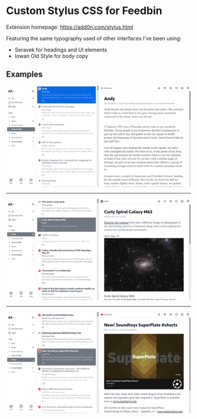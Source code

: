 # Custom Stylus CSS for Feedbin

Extension homepage: https://add0n.com/stylus.html

Featuring the same typography used of other interfaces I've been using:

- Seravek for headings and UI elements
- Iowan Old Style for body copy

## Examples

![Article view](/assets/custom-css-feedbin-1.jpg "Article view")

***

![Article with full-width image](/assets/custom-css-feedbin-2.jpg "Article with full-width image")

***

![Article with full-width video](/assets/custom-css-feedbin-3.jpg "Article with full-width video")